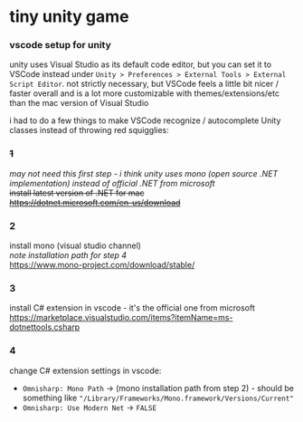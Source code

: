 # tiny unity game


### vscode setup for unity

unity uses Visual Studio as its default code editor, but you can set it to VSCode instead under `Unity > Preferences > External Tools > External Script Editor`. not strictly necessary, but VSCode feels a little bit nicer / faster overall and is a lot more customizable with themes/extensions/etc than the mac version of Visual Studio 

i had to do a few things to make VSCode recognize / autocomplete Unity classes instead of throwing red squigglies:

### ~~1~~
*may not need this first step - i think unity uses mono (open source .NET implementation) instead of official .NET from microsoft*\
~~install latest version of .NET for mac~~\
~~https://dotnet.microsoft.com/en-us/download~~

### 2
install mono (visual studio channel)\
*note installation path for step 4*\
https://www.mono-project.com/download/stable/

### 3
install C# extension in vscode - it's the official one from microsoft\
https://marketplace.visualstudio.com/items?itemName=ms-dotnettools.csharp

### 4
change C# extension settings in vscode:
- `Omnisharp: Mono Path` -> (mono installation path from step 2) - should be something like `"/Library/Frameworks/Mono.framework/Versions/Current"`
- `Omnisharp: Use Modern Net` -> `FALSE`
